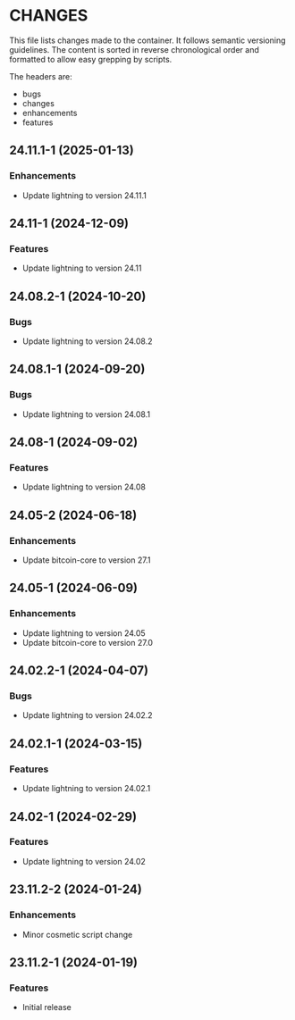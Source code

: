 # CHANGES

This file lists changes made to the container. It follows semantic versioning
guidelines. The content is sorted in reverse chronological order and formatted
to allow easy grepping by scripts.

The headers are:
- bugs
- changes
- enhancements
- features

## 24.11.1-1 (2025-01-13)

### Enhancements

- Update lightning to version 24.11.1

## 24.11-1 (2024-12-09)

### Features

- Update lightning to version 24.11

## 24.08.2-1 (2024-10-20)

### Bugs

- Update lightning to version 24.08.2

## 24.08.1-1 (2024-09-20)

### Bugs

- Update lightning to version 24.08.1

## 24.08-1 (2024-09-02)

### Features

- Update lightning to version 24.08

## 24.05-2 (2024-06-18)

### Enhancements

- Update bitcoin-core to version 27.1

## 24.05-1 (2024-06-09)

### Enhancements

- Update lightning to version 24.05
- Update bitcoin-core to version 27.0

## 24.02.2-1 (2024-04-07)

### Bugs

- Update lightning to version 24.02.2

## 24.02.1-1 (2024-03-15)

### Features

- Update lightning to version 24.02.1

## 24.02-1 (2024-02-29)

### Features

- Update lightning to version 24.02

## 23.11.2-2 (2024-01-24)

### Enhancements

- Minor cosmetic script change

## 23.11.2-1 (2024-01-19)

### Features

- Initial release
